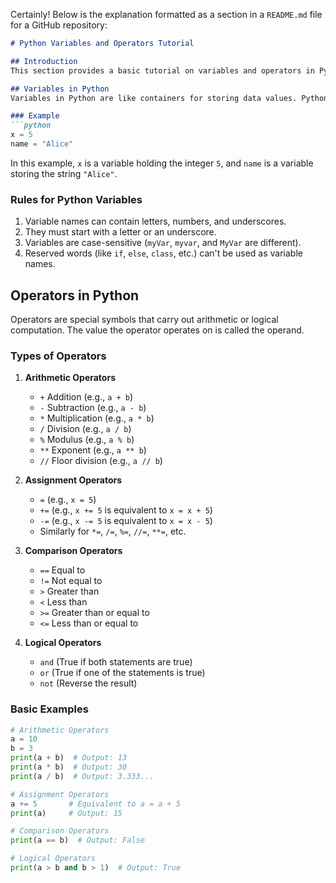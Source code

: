 Certainly! Below is the explanation formatted as a section in a `README.md` file for a GitHub repository:

```markdown
# Python Variables and Operators Tutorial

## Introduction
This section provides a basic tutorial on variables and operators in Python, which are fundamental concepts in programming. Understanding these will help you grasp how to store data and perform operations on it in Python.

## Variables in Python
Variables in Python are like containers for storing data values. Python is dynamic, so a variable is created when you assign it a value and no explicit declaration is needed.

### Example
```python
x = 5
name = "Alice"
```

In this example, `x` is a variable holding the integer `5`, and `name` is a variable storing the string `"Alice"`.

### Rules for Python Variables
1. Variable names can contain letters, numbers, and underscores.
2. They must start with a letter or an underscore.
3. Variables are case-sensitive (`myVar`, `myvar`, and `MyVar` are different).
4. Reserved words (like `if`, `else`, `class`, etc.) can't be used as variable names.

## Operators in Python
Operators are special symbols that carry out arithmetic or logical computation. The value the operator operates on is called the operand.

### Types of Operators
1. **Arithmetic Operators**
   - `+` Addition (e.g., `a + b`)
   - `-` Subtraction (e.g., `a - b`)
   - `*` Multiplication (e.g., `a * b`)
   - `/` Division (e.g., `a / b`)
   - `%` Modulus (e.g., `a % b`)
   - `**` Exponent (e.g., `a ** b`)
   - `//` Floor division (e.g., `a // b`)

2. **Assignment Operators**
   - `=` (e.g., `x = 5`)
   - `+=` (e.g., `x += 5` is equivalent to `x = x + 5`)
   - `-=` (e.g., `x -= 5` is equivalent to `x = x - 5`)
   - Similarly for `*=`, `/=`, `%=`, `//=`, `**=`, etc.

3. **Comparison Operators**
   - `==` Equal to
   - `!=` Not equal to
   - `>` Greater than
   - `<` Less than
   - `>=` Greater than or equal to
   - `<=` Less than or equal to

4. **Logical Operators**
   - `and` (True if both statements are true)
   - `or` (True if one of the statements is true)
   - `not` (Reverse the result)

### Basic Examples
```python
# Arithmetic Operators
a = 10
b = 3
print(a + b)  # Output: 13
print(a * b)  # Output: 30
print(a / b)  # Output: 3.333...

# Assignment Operators
a += 5       # Equivalent to a = a + 5
print(a)     # Output: 15

# Comparison Operators
print(a == b)  # Output: False

# Logical Operators
print(a > b and b > 1)  # Output: True
```


